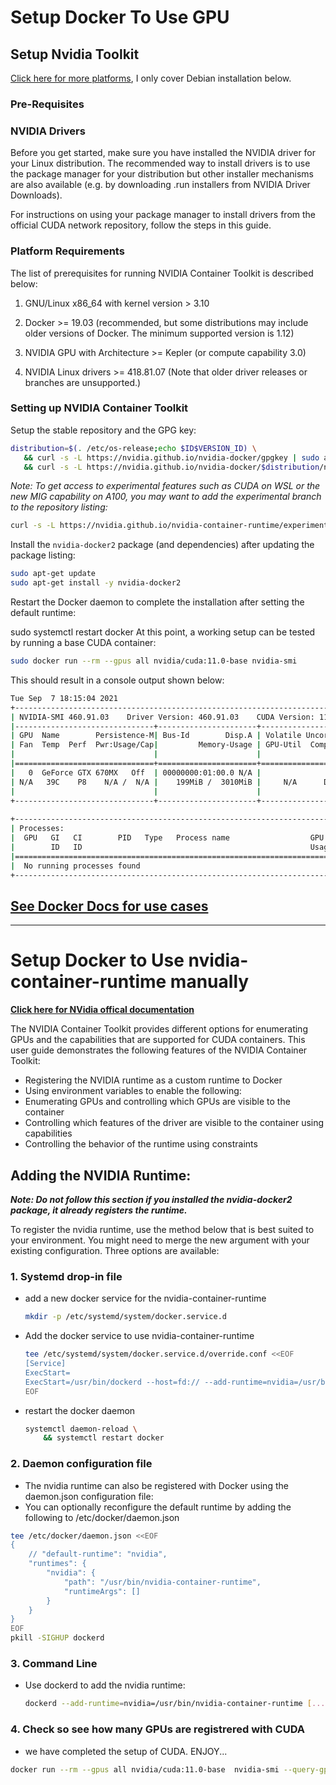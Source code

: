 # Setup Docker To Use GPU

## Setup Nvidia Toolkit

[Click here for more platforms](https://docs.nvidia.com/datacenter/cloud-native/container-toolkit/install-guide.html), I only cover Debian installation below.

### Pre-Requisites

### NVIDIA Drivers

Before you get started, make sure you have installed the NVIDIA driver for your Linux distribution. The recommended way to install drivers is to use the package manager for your distribution but other installer mechanisms are also available (e.g. by downloading .run installers from NVIDIA Driver Downloads).

For instructions on using your package manager to install drivers from the official CUDA network repository, follow the steps in this guide.

### Platform Requirements

The list of prerequisites for running NVIDIA Container Toolkit is described below:

1. GNU/Linux x86_64 with kernel version > 3.10

2. Docker >= 19.03 (recommended, but some distributions may include older versions of Docker. The minimum supported version is 1.12)

3. NVIDIA GPU with Architecture >= Kepler (or compute capability 3.0)

4. NVIDIA Linux drivers >= 418.81.07 (Note that older driver releases or branches are unsupported.)

### Setting up NVIDIA Container Toolkit

Setup the stable repository and the GPG key:
```bash
distribution=$(. /etc/os-release;echo $ID$VERSION_ID) \
   && curl -s -L https://nvidia.github.io/nvidia-docker/gpgkey | sudo apt-key add - \
   && curl -s -L https://nvidia.github.io/nvidia-docker/$distribution/nvidia-docker.list | sudo tee /etc/apt/sources.list.d/nvidia-docker.list
```

*Note: To get access to experimental features such as CUDA on WSL or the new MIG capability on A100, you may want to add the experimental branch to the repository listing:*

```bash
curl -s -L https://nvidia.github.io/nvidia-container-runtime/experimental/$distribution/nvidia-container-runtime.list | sudo tee /etc/apt/sources.list.d/nvidia-container-runtime.list
```

Install the `nvidia-docker2` package (and dependencies) after updating the package listing:

```bash
sudo apt-get update
sudo apt-get install -y nvidia-docker2
```
Restart the Docker daemon to complete the installation after setting the default runtime:

sudo systemctl restart docker
At this point, a working setup can be tested by running a base CUDA container:

```bash
sudo docker run --rm --gpus all nvidia/cuda:11.0-base nvidia-smi
```

This should result in a console output shown below:

```bash
Tue Sep  7 18:15:04 2021       
+-----------------------------------------------------------------------------+
| NVIDIA-SMI 460.91.03    Driver Version: 460.91.03    CUDA Version: 11.2     |
|-------------------------------+----------------------+----------------------+
| GPU  Name        Persistence-M| Bus-Id        Disp.A | Volatile Uncorr. ECC |
| Fan  Temp  Perf  Pwr:Usage/Cap|         Memory-Usage | GPU-Util  Compute M. |
|                               |                      |               MIG M. |
|===============================+======================+======================|
|   0  GeForce GTX 670MX   Off  | 00000000:01:00.0 N/A |                  N/A |
| N/A   39C    P8    N/A /  N/A |    199MiB /  3010MiB |     N/A      Default |
|                               |                      |                  N/A |
+-------------------------------+----------------------+----------------------+
                                                                               
+-----------------------------------------------------------------------------+
| Processes:                                                                  |
|  GPU   GI   CI        PID   Type   Process name                  GPU Memory |
|        ID   ID                                                   Usage      |
|=============================================================================|
|  No running processes found                                                 |
+-----------------------------------------------------------------------------+

```
## [See Docker Docs for use cases](https://docs.docker.com/config/containers/resource_constraints/#access-an-nvidia-gpu)
---

# Setup Docker to Use nvidia-container-runtime manually

**[Click here for NVidia offical documentation](https://docs.nvidia.com/datacenter/cloud-native/container-toolkit/user-guide.html#systemd-drop-in-file)**

The NVIDIA Container Toolkit provides different options for enumerating GPUs and the capabilities that are supported for CUDA containers. This user guide demonstrates the following features of the NVIDIA Container Toolkit:

- Registering the NVIDIA runtime as a custom runtime to Docker
- Using environment variables to enable the following:
- Enumerating GPUs and controlling which GPUs are visible to the container
- Controlling which features of the driver are visible to the container using capabilities
- Controlling the behavior of the runtime using constraints

## Adding the NVIDIA Runtime: 

***Note: Do not follow this section if you installed the nvidia-docker2 package, it already registers the runtime.***


To register the nvidia runtime, use the method below that is best suited to your environment. You might need to merge the new argument with your existing configuration. Three options are available:

### 1. Systemd drop-in file

-  add a new docker service for the nvidia-container-runtime

    ```bash
    mkdir -p /etc/systemd/system/docker.service.d
    ```

-  Add the docker service to use nvidia-container-runtime

    ```bash
    tee /etc/systemd/system/docker.service.d/override.conf <<EOF
    [Service]
    ExecStart=
    ExecStart=/usr/bin/dockerd --host=fd:// --add-runtime=nvidia=/usr/bin/nvidia-container-runtime
    EOF
    ```

-  restart the docker daemon

    ```bash
    systemctl daemon-reload \
        && systemctl restart docker
    ```

### 2. Daemon configuration file

-  The nvidia runtime can also be registered with Docker using the daemon.json configuration file: 
-  You can optionally reconfigure the default runtime by adding the following to /etc/docker/daemon.json
```bash
tee /etc/docker/daemon.json <<EOF
{
    // "default-runtime": "nvidia",
    "runtimes": {
        "nvidia": {
            "path": "/usr/bin/nvidia-container-runtime",
            "runtimeArgs": []
        }
    }
}
EOF
pkill -SIGHUP dockerd
```

### 3. Command Line

-  Use dockerd to add the nvidia runtime:

    ```bash
    dockerd --add-runtime=nvidia=/usr/bin/nvidia-container-runtime [...]
    ```

### 4. Check so see how many GPUs are registrered with CUDA

-  we have completed the setup of CUDA. ENJOY...

```bash
docker run --rm --gpus all nvidia/cuda:11.0-base  nvidia-smi --query-gpu=uuid --format=csv
```